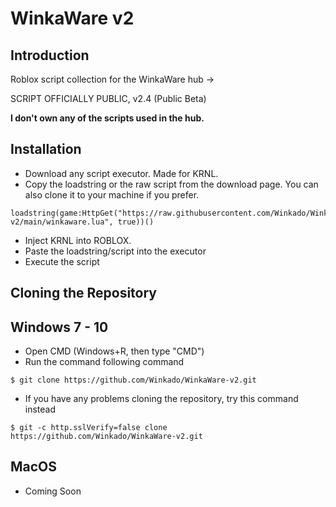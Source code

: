 # WinkaWare v2

## Introduction

Roblox script collection for the WinkaWare hub →

SCRIPT OFFICIALLY PUBLIC, v2.4 (Public Beta)

**I don't own any of the scripts used in the hub.**

## Installation

* Download any script executor. Made for KRNL.
* Copy the loadstring or the raw script from the download page. You can also clone it to your machine if you prefer.
```
loadstring(game:HttpGet("https://raw.githubusercontent.com/Winkado/WinkaWare-v2/main/winkaware.lua", true))()
```
* Inject KRNL into ROBLOX.
* Paste the loadstring/script into the executor
* Execute the script

## Cloning the Repository

## Windows 7 - 10

* Open CMD (Windows+R, then type "CMD")
* Run the command following command
```
$ git clone https://github.com/Winkado/WinkaWare-v2.git
```
* If you have any problems cloning the repository, try this command instead
```
$ git -c http.sslVerify=false clone https://github.com/Winkado/WinkaWare-v2.git
```

## MacOS

* Coming Soon
